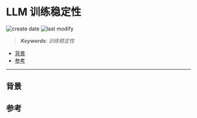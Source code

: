 LLM 训练稳定性
===
<!--START_SECTION:badge-->
![create date](https://img.shields.io/static/v1?label=create%20date&message=2025-09-23&label_color=gray&color=lightsteelblue&style=flat-square)
![last modify](https://img.shields.io/static/v1?label=last%20modify&message=2025-09-23%2002%3A12%3A48&label_color=gray&color=thistle&style=flat-square)
<!--END_SECTION:badge-->
<!--info
date: 2025-09-23 13:57:03
toc_title: 'LLM 训练稳定性'
top: false
draft: false
hidden: true
toc_hidden: false
section_number: false
level: 0
tags: [llm]
-->

<!--START_SECTION:keywords-->
> ***Keywords**: 训练稳定性*
<!--END_SECTION:keywords-->

<!--START_SECTION:paper_title-->
<!--END_SECTION:paper_title-->

<!--START_SECTION:toc-->
- [背景](#背景)
- [参考](#参考)
<!--END_SECTION:toc-->

---

## 背景


## 参考